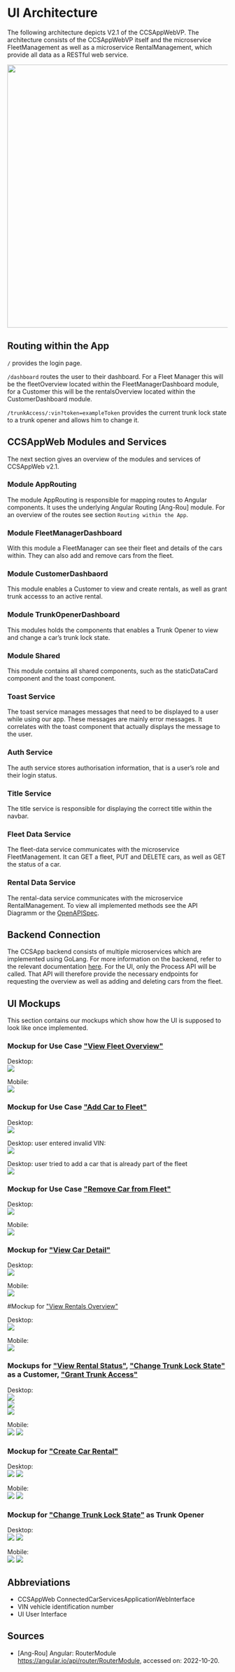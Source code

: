 # UI Architecture

The following architecture depicts V2.1 of the CCSAppWebVP. The architecture consists of the CCSAppWebVP itself and the microservice FleetManagement as well as a microservice RentalManagement, which provide all data as a RESTful web service.

<img src="../figures/ui_architecture.png" height="600px; " /></img>

## Routing within the App

`/` provides the login page.

`/dashboard` routes the user to their dashboard. For a Fleet Manager this will be the fleetOverview located within the FleetManagerDashboard module, for a Customer this will be the rentalsOverview located within the CustomerDashboard module.

`/trunkAccess/:vin?token=exampleToken` provides the current trunk lock state to a trunk opener and allows him to change it.

## CCSAppWeb Modules and Services

The next section gives an overview of the modules and services of CCSAppWeb v2.1.

### Module AppRouting

The module AppRouting is responsible for mapping routes to Angular components. It uses the underlying Angular Routing [Ang-Rou] module. For an overview of the routes see section `Routing within the App`.

### Module FleetManagerDashboard

With this module a FleetManager can see their fleet and details of the cars within. They can also add and remove cars from the fleet.

### Module CustomerDashbaord

This module enables a Customer to view and create rentals, as well as grant trunk accesss to an active rental.

### Module TrunkOpenerDashboard

This modules holds the components that enables a Trunk Opener to view and change a car’s trunk lock state.

### Module Shared

This module contains all shared components, such as the staticDataCard component and the toast component.

### Toast Service

The toast service manages messages that need to be displayed to a user while using our app. These messages are mainly error messages. It correlates with the toast component that actually displays the message to the user.

### Auth Service

The auth service stores authorisation information, that is a user’s role and their login status.

### Title Service

The title service is responsible for displaying the correct title within the navbar.

### Fleet Data Service

The fleet-data service communicates with the microservice FleetManagement. It can GET a fleet, PUT and DELETE cars, as well as GET the status of a car.

### Rental Data Service

The rental-data service communicates with the microservice RentalManagement. To view all implemented methods see the API Diagramm or the [OpenAPISpec](https://github.com/ccsapp/RentalManagementDesign/blob/main/openapi.yaml).

## Backend Connection

The CCSApp backend consists of multiple microservices which are implemented using GoLang. For more information on the backend, refer to the relevant documentation [here](../README.md).
For the UI, only the Process API will be called. That API will therefore provide the necessary endpoints for requesting the overview as well as adding and deleting cars from the fleet.

## UI Mockups

This section contains our mockups which show how the UI is supposed to look like once implemented. 

### Mockup for Use Case ["View Fleet Overview"](./use_case_view_fleet_overview.md)

Desktop:  
![](../figures/mocks/view_fleet_overview_desktop.png)

Mobile:  
![](../figures/mocks/view_fleet_overview_mobile.png)

### Mockup for Use Case ["Add Car to Fleet"](./use_case_add_car_to_fleet.md)

Desktop:  
![](../figures/mocks/add_car_to_fleet_desktop.png)

Desktop: user entered invalid VIN:  
![](../figures/mocks/add_car_to_fleet_invalid_desktop.png)

Desktop: user tried to add a car that is already part of the fleet  
![](../figures/mocks/add_car_to_fleet_duplicate_desktop.png)

### Mockup for Use Case ["Remove Car from Fleet"](./use_case_remove_car_from_fleet.md)

Desktop:  
![](../figures/mocks/remove_car_from_fleet_desktop.png)

Mobile:  
![](../figures/mocks/remove_car_from_fleet_mobile.png)

### Mockup for ["View Car Detail"](./use_case_view_car_status.md)

Desktop:  
![](../figures/mocks/view_car_status_desktop.png)

Mobile:  
![](../figures/mocks/view_car_status_mobile.png)

#Mockup for ["View Rentals Overview"](./use_case_view_rentals_overview.md)

Desktop:  
![](../figures/mocks/view_rentals_overview_desktop.png)

Mobile:  
![](../figures/mocks/view_rentals_overview_mobile.png)

### Mockups for ["View Rental Status"](./use_case_view_rental_status.md), ["Change Trunk Lock State"](./use_case_change_trunk_lock_state.md) as a Customer, ["Grant Trunk Access"](./use_case_grant_trunk_access.md) 

Desktop:  
![](../figures/mocks/view_rental_status_active_rental_overview_desktop.png)  
![](../figures/mocks/view_rental_status_active_with_trunk_rental_overview_desktop.png)  
![](../figures/mocks/view_rental_status_upcoming_rental_overview_desktop.png)  

Mobile:  
![](../figures/mocks/view_rental_status_active_rental_overview_mobile.png)
![](../figures/mocks/view_rental_status_active_with_trunk_rental_overview_mobile.png)

### Mockup for ["Create Car Rental"](./use_case_create_car_rental.md)

Desktop:  
![](../figures/mocks/create_car_rental_desktop.png)
![](../figures/mocks/create_car_rental_detail_desktop.png)

Mobile:  
![](../figures/mocks/create_car_rental_mobile.png)
![](../figures/mocks/create_car_rental_detail_mobile.png)

### Mockup for ["Change Trunk Lock State"](./use_case_change_trunk_lock_state.md) as Trunk Opener  

Desktop:  
![](../figures/mocks/change_trunk_lock_state_desktop.png)
![](../figures/mocks/change_trunk_lock_state_error_desktop.png)

Mobile:  
![](../figures/mocks/change_trunk_lock_state_mobile.png)
![](../figures/mocks/change_trunk_lock_state_error_mobile.png.png)

## Abbreviations

* CCSAppWeb ConnectedCarServicesApplicationWebInterface
* VIN vehicle identification number
* UI User Interface

## Sources

* [Ang-Rou] Angular: RouterModule https://angular.io/api/router/RouterModule, accessed on: 2022-10-20.
